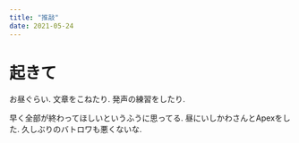 ```yaml
---
title: "推敲"
date: 2021-05-24
---
```


# 起きて
お昼ぐらい.  文章をこねたり. 発声の練習をしたり.

早く全部が終わってほしいというふうに思ってる. 昼にいしかわさんとApexをした. 久しぶりのバトロワも悪くないな.